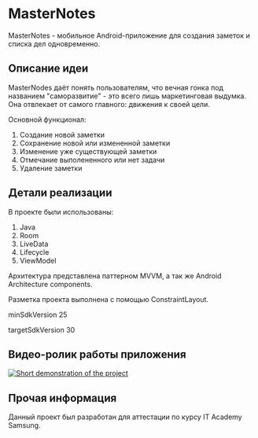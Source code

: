 # MasterNotes
MasterNotes - мобильное Android-приложение для создания заметок и списка дел одновременно.

## Описание идеи 
MasterNodes даёт понять пользователям, что вечная гонка под названием "саморазвитие" - это всего лишь маркетинговая выдумка. Она отвлекает от самого главного: движения к своей цели.

Основной функционал:
  1) Создание новой заметки
  2) Сохранение новой или измененной заметки
  3) Изменение уже существующей заметки
  4) Отмечание выполененного или нет задачи
  5) Удаление заметки

## Детали реализации
В проекте были использованы:
  1) Java
  2) Room
  3) LiveData
  4) Lifecycle
  5) ViewModel

Архитектура представлена паттерном MVVM, а так же Android Architecture components.

Разметка проекта выполнена с помощью ConstraintLayout.

minSdkVersion 25

targetSdkVersion 30

## Видео-ролик работы приложения
[![Short demonstration of the project](https://img.youtube.com/vi/1Kll6LdH2Jo/maxresdefault.jpg)](https://www.youtube.com/watch?v=1Kll6LdH2Jo)


## Прочая информация
Данный проект был разработан для аттестации по курсу IT Academy Samsung.



